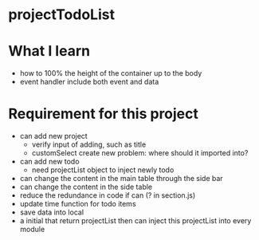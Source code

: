 # projectTodoList

# What I learn

- how to 100% the height of the container up to the body
- event handler include both event and data

# Requirement for this project

- can add new project
  - verify input of adding, such as title
  - customSelect create new problem: where should it imported into?
- can add new todo
  - need projectList object to inject newly todo
- can change the content in the main table through the side bar
- can change the content in the side table
- reduce the redundance in code if can (? in section.js)
- update time function for todo items
- save data into local
- a initial that return projectList then can inject this projectList into every module
